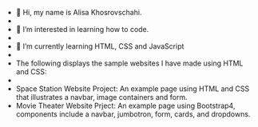 - 👋 Hi, my name is Alisa Khosrovschahi.
- 
- 👀 I’m interested in learning how to code.
- 
- 🌱 I’m currently learning HTML, CSS and JavaScript
- 
- The following displays the sample websites I have made using HTML and CSS:
- 
- Space Station Website Project: An example page using HTML and CSS that illustrates a navbar, image containers and form.
- Movie Theater Website Prject: An example page using Bootstrap4, components include a navbar, jumbotron, form, cards, and dropdowns.

<!---
Alisak1/Alisak1 is a ✨ special ✨ repository because its `README.md` (this file) appears on your GitHub profile.
You can click the Preview link to take a look at your changes.
--->

